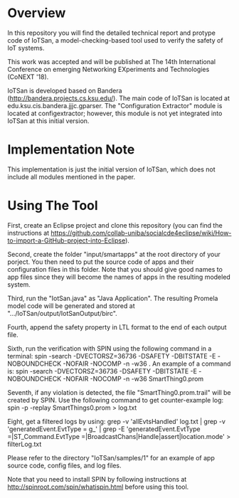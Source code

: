 # Overview

In this repository you will find the detailed technical report and protype code of IoTSan, a model-checking-based tool used to verify the safety of IoT systems.

This work was accepted and will be published at The 14th International Conference on emerging Networking EXperiments and Technologies (CoNEXT '18).

IoTSan is developed based on Bandera (http://bandera.projects.cs.ksu.edu/). The main code of IoTSan is located at edu.ksu.cis.bandera.jjjc.gparser. The "Configuration Extractor" module is located at configextractor; however, this module is not yet integrated into IoTSan at this initial version.

# Implementation Note

This implementation is just the initial version of IoTSan, which does not include all modules mentioned in the paper.

# Using The Tool

First, create an Eclipse project and clone this repository (you can find the instructions at https://github.com/collab-uniba/socialcde4eclipse/wiki/How-to-import-a-GitHub-project-into-Eclipse).

Second, create the folder "input/smartapps" at the root directory of your porject. You then need to put the source code of apps and their configuration files in this folder. Note that you should give good names to app files since they will become the names of apps in the resulting modeled system.

Third, run the "IotSan.java" as "Java Application". The resulting Promela model code will be generated and stored at ".../IoTSan/output/IotSanOutput/birc".

Fourth, append the safety property in LTL format to the end of each output file.

Sixth, run the verification with SPIN using the following command in a terminal: spin -search -DVECTORSZ=36736 -DSAFETY -DBITSTATE -E -NOBOUNDCHECK -NOFAIR -NOCOMP -n -w36 <Promela file>. An example of a command is: spin -search -DVECTORSZ=36736 -DSAFETY -DBITSTATE -E -NOBOUNDCHECK -NOFAIR -NOCOMP -n -w36 SmartThing0.prom

Seventh, if any violation is detected, the file "SmartThing0.prom.trail" will be created by SPIN. Use the following command to get counter-example log: spin -p -replay SmartThings0.prom > log.txt

Eight, get a filtered logs by using: grep -v 'allEvtsHandled' log.txt | grep -v 'generatedEvent.EvtType = g_' |  grep -E 'generatedEvent.EvtType =|ST_Command.EvtType =|BroadcastChans|Handle|assert|location.mode'  > filterLog.txt

Please refer to the directory "IoTSan/samples/1" for an example of app source code, config files, and log files.

Note that you need to install SPIN by following instructions at http://spinroot.com/spin/whatispin.html before using this tool.
